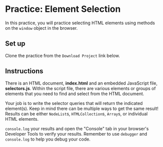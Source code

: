 # Practice: Element Selection

In this practice, you will practice selecting HTML elements using methods on the
`window` object in the browser.

## Set up

Clone the practice from the `Download Project` link below.

## Instructions

There is an HTML document, __index.html__ and an embedded JavaScript file,
__selectors.js__. Within the script file, there are various elements or
groups of elements that you need to find and select from the HTML document.

Your job is to write the selector queries that will return the indicated
element(s). Keep in mind there can be multiple ways to get the same result!
Results can be either `NodeList`s, `HTMLCollection`s, `Array`s, or individual
HTML elements.

`console.log` your results and open the "Console" tab in your browser's
Developer Tools to verify your results. Remember to use `debugger` and
`console.log` to help you debug your code.
